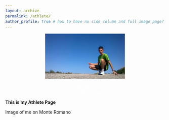 ```yaml
---
layout: archive
permalink: /athlete/
author_profile: True # how to have no side column and full image page?
---
```


<html>
<head>
<meta name="viewport" content="width=device-width, initial-scale=1">
<style>
.container {
  position: relative;
  text-align: center;
  color: white;
}

.bottom-left {
  position: absolute;
  bottom: 8px;
  left: 16px;
}

.top-left {
  position: absolute;
  top: 40%;
  left: 30%;
}

.top-right {
  position: absolute;
  top: 8px;
  right: 16px;
}

.bottom-right {
  position: absolute;
  bottom: 8px;
  right: 16px;
}

.centered {
  position: absolute;
  top: 50%;
  left: 50%;
  transform: translate(-50%, -50%);
}

.p1 {
  font-family: "Brush Script MT", cursive; font-size: 20px;
}
</style>
</head>
<body>

<div class="container">
  <img src="../images/MonteRomano.jpg" alt="Snow" style="width:50%; height:50%">
  <div class="top-left"><p class="p1"> Instinct choices,<br>Rationality follows </p></div>
</div>

</body>
</html> 

**This is my Athlete Page**

Image of me on Monte Romano

